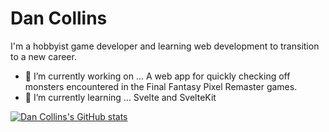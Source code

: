 <!--
**dan-collins-dev/dan-collins-dev** is a ✨ _special_ ✨ repository because its `README.md` (this file) appears on your GitHub profile.

Here are some ideas to get you started:

- 🔭 I’m currently working on ...
- 🌱 I’m currently learning ...
- 👯 I’m looking to collaborate on ...
- 🤔 I’m looking for help with ...
- 💬 Ask me about ...
- 📫 How to reach me: ...
- 😄 Pronouns: ...
- ⚡ Fun fact: ...
-->

# Dan Collins

I'm a hobbyist game developer and learning web development to transition to a new career.

- 🔭 I’m currently working on ... A web app for quickly checking off monsters encountered in the Final Fantasy Pixel Remaster games.
- 🌱 I’m currently learning ... Svelte and SvelteKit

[![Dan Collins's GitHub stats](https://github-readme-stats.vercel.app/api/top-langs?username=dan-collins-dev&theme=dark&show_icons=true)](https://github.com/dan-collins-dev)
